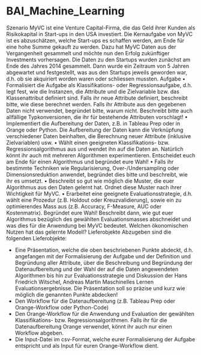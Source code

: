 # BAI_Machine_Learning
Szenario
MyVC ist eine Venture Capital-Firma, die das Geld ihrer Kunden als Risikokapital in Start-ups in den
USA investiert. Die Kernaufgabe von MyVC ist es abzuschätzen, welche Start-ups es schaffen werden,
am Ende für eine hohe Summe gekauft zu werden. Dazu hat MyVC Daten aus der Vergangenheit
gesammelt und möchte nun den Erfolg zukünftiger Investments vorhersagen. Die Daten zu den
Startups wurden zunächst am Ende des Jahres 2014 gesammelt. Dann wurde ein Zeitraum von 5
Jahren abgewartet und festgestellt, was aus den Startups jeweils geworden war, d.h. ob sie
akquiriert worden waren oder schliessen mussten.
Aufgabe
• Formalisiert die Aufgabe als Klassifikations- oder Regressionsaufgabe, d.h. legt fest, wie die
Instanzen, die Attribute und die Zielvariable bzw. das Klassenattribut definiert sind. Falls ihr
neue Attribute definiert, beschreibt bitte, wie diese berechnet werden. Falls ihr Attribute
aus den gegebenen Daten nicht verwendet, begründet bitte, warum nicht. Beschreibt bitte
auch allfällige Typkonversionen, die ihr für bestehende Attributen vorschlagt!
• Implementiert die Aufbereitung der Daten, z.B. in Tableau Prep oder in Orange oder Python.
Die Aufbereitung der Daten kann die Verknüpfung verschiedener Daten beinhalten, die
Berechnung neuer Attribute (inklusive Zielvariablen) usw.
• Wählt einen geeigneten Klassifikations- bzw. Regressionsalgorithmus aus und wendet ihn
auf die Daten an. Natürlich könnt ihr auch mit mehreren Algorithmen experimentieren.
Entscheidet euch am Ende für einen Algorithmus und begründet eure Wahl!
• Falls ihr bestimmte Techniken wie Regularisierung, Over-/Undersampling oder
Dimensionsreduktion anwendet, begründet dies bitte und beschreibt, wie ihr es umsetzt.
• Beschreibt so gut wie möglich die Muster, die euer Algorithmus aus den Daten gelernt hat.
Ordnet diese Muster nach ihrer Wichtigkeit für MyVC.
• Erarbeitet eine geeignete Evaluationsstrategie, d.h. wählt eine Prozedur (z.B. Holdout oder
Kreuzvalidierung), sowie ein zu optimierendes Mass aus (z.B. Accuracy, F-Measure, AUC oder
Kostenmatrix). Begründet eure Wahl! Beschreibt dann, wie gut euer Algorithmus bezüglich
des gewählten Evaluationsmasses abschneidet und was dies für die Anwendung bei MyVC
bedeutet. Welchen ökonomischen Nutzen hat das gelernte Modell?
Lieferobjekte
Abzugeben sind die folgenden Lieferobjekte:
- Eine Präsentation, welche die oben beschriebenen Punkte abdeckt, d.h. angefangen mit der
Formalisierung der Aufgabe und der Definition und Begründung aller Attribute, über die
Beschreibung und Begründung der Datenaufbereitung und der Wahl der auf die Daten
angewendeten Algorithmen bis hin zur Evaluationsstrategie und Diskussion der
Hans Friedrich Witschel, Andreas Martin
Maschinelles Lernen
Evaluationsergebnisse. Die Präsentation soll so präzise und kurz wie möglich die genannten
Punkte abdecken!
- Den Workflow für die Datenaufbereitung (z.B. Tableau Prep oder Orange-Workflow oder
Python-Code)
- Den Orange-Workflow für die Anwendung und Evaluation der gewählten Klassifikations-
bzw. Regressionsalgorithmen. Falls ihr für die Datenaufbereitung Orange verwendet, könnt
ihr auch nur einen Workflow abgeben.
- Die Input-Datei im csv-Format, welche eurer Formalisierung der Aufgabe entspricht und als
Input für euren Orange-Workflow dient.